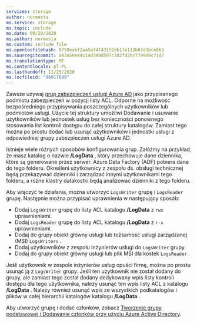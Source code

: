 ```yaml
---
services: storage
author: normesta
ms.service: storage
ms.topic: include
ms.date: 09/29/2020
ms.author: normesta
ms.custom: include file
ms.openlocfilehash: 9750eabf2aa5af4f431f2db17e113b07d3bce863
ms.sourcegitcommit: a43a59e44c14d349d597c3d2fd2bc779989c71d7
ms.translationtype: MT
ms.contentlocale: pl-PL
ms.lasthandoff: 11/25/2020
ms.locfileid: "96017689"
---
```

Zawsze używaj [grup zabezpieczeń usługi Azure AD](../articles/active-directory/fundamentals/active-directory-manage-groups.md) jako przypisanego podmiotu zabezpieczeń w pozycji listy ACL. Odporne na możliwość bezpośredniego przypisywania poszczególnych użytkowników lub podmiotów usługi. Użycie tej struktury umożliwi Dodawanie i usuwanie użytkowników lub jednostek usług bez konieczności ponownego stosowania list kontroli dostępu do całej struktury katalogów. Zamiast tego można po prostu dodać lub usunąć użytkowników i jednostki usługi z odpowiedniej grupy zabezpieczeń usługi Azure AD. 

Istnieje wiele różnych sposobów konfigurowania grup. Załóżmy na przykład, że masz katalog o nazwie **/LogData** , który przechowuje dane dziennika, które są generowane przez serwer. Azure Data Factory (ADF) pobiera dane do tego folderu. Określeni użytkownicy z zespołu ds. obsługi technicznej będą przekazywać dzienniki i zarządzać innymi użytkownikami tego folderu, a różne klastry datakostki będą analizować dzienniki z tego folderu. 

Aby włączyć te działania, można utworzyć `LogsWriter` grupę i `LogsReader` grupę. Następnie można przypisać uprawnienia w następujący sposób:

- Dodaj `LogsWriter` grupę do listy ACL katalogu **/LogData** z `rwx` uprawnieniami.
- Dodaj `LogsReader` grupę do listy ACL katalogu **/LogData** z `r-x` uprawnieniami.
- Dodaj do grupy obiekt główny usługi lub tożsamość usługi zarządzanej (MSI) `LogsWriters` .
- Dodaj użytkowników z zespołu inżynierów usługi do `LogsWriter` grupy.
- Dodaj do grupy obiekt główny usługi lub plik MSI dla kostek `LogsReader` .

Jeśli użytkownik w zespole inżynierów usług opuści firmę, można po prostu usunąć ją z `LogsWriter` grupy. Jeśli ten użytkownik nie został dodany do grupy, ale zamiast tego został dodany dedykowany wpis listy kontroli dostępu dla tego użytkownika, należy usunąć ten wpis listy ACL z katalogu **/LogData** . Należy również usunąć wpis ze wszystkich podkatalogów i plików w całej hierarchii katalogów katalogu **/LogData** . 

Aby utworzyć grupę i dodać członków, zobacz [Tworzenie grupy podstawowej i Dodawanie członków przy użyciu Azure Active Directory](../articles/active-directory/fundamentals/active-directory-groups-create-azure-portal.md).